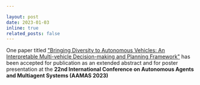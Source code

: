 ```yaml
---

layout: post
date: 2023-01-03
inline: true
related_posts: false
---
```


One paper titled ["Bringing Diversity to Autonomous Vehicles: An Interpretable Multi-vehicle Decision-making and Planning Framework"](https://www.southampton.ac.uk/~eg/AAMAS2023/pdfs/p2571.pdf) has been accepted for publication as an extended abstract and for poster presentation at the **22nd International Conference on Autonomous Agents and Multiagent Systems (AAMAS 2023)**